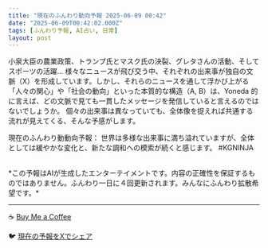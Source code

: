 ```yaml
---
title: "現在のふんわり動向予報 2025-06-09 00:42"
date: "2025-06-09T00:42:02.000Z"
tags: [ふんわり予報, AI占い, 日常]
layout: post
---
```


小泉大臣の農業政策、トランプ氏とマスク氏の決裂、グレタさんの活動、そしてスポーツの活躍…  様々なニュースが飛び交う中、それぞれの出来事が独自の文脈（X）を形成しています。しかし、それらのニュースを通して浮かび上がる「人々の関心」や「社会の動向」といった本質的な構造（A, B）は、Yoneda 的に言えば、どの文脈で見ても一貫したメッセージを発信していると言えるのではないでしょうか。  個々の出来事は異なっていても、全体像を捉えれば共通する流れが見えてくる、そんな予感がします。


現在のふんわり動動向予報：
世界は多様な出来事に満ち溢れていますが、全体としては緩やかな変化と、新たな調和への模索が続くと感じます。 #KGNINJA

<br>
*この予報はAIが生成したエンターテイメントです。内容の正確性を保証するものではありません。ふんわり一日に４回更新されます。みんなにふんわり拡散希望です。*

---
☕️ [Buy Me a Coffee](https://www.buymeacoffee.com/kgninja)

🐦 [現在の予報をXでシェア](https://twitter.com/intent/tweet?text=%E7%8F%BE%E5%9C%A8%E3%81%AE%E3%81%B5%E3%82%93%E3%82%8F%E3%82%8A%E4%BA%88%E5%A0%B1%3A%20%E3%80%8C%E5%B0%8F%E6%B3%89%E5%A4%A7%E8%87%A3%E3%81%AE%E8%BE%B2%E6%A5%AD%E6%94%BF%E7%AD%96%E3%80%81%E3%83%88%E3%83%A9%E3%83%B3%E3%83%97%E6%B0%8F%E3%81%A8%E3%83%9E%E3%82%B9%E3%82%AF%E6%B0%8F%E3%81%AE%E6%B1%BA%E8%A3%82%E3%80%81%E3%82%B0%E3%83%AC%E3%82%BF%E3%81%95%E3%82%93%E3%81%AE%E6%B4%BB%E5%8B%95%E3%80%81%E3%81%9D%E3%81%97%E3%81%A6%E3%82%B9%E3%83%9D%E3%83%BC%E3%83%84%E3%81%AE%E6%B4%BB%E8%BA%8D%E2%80%A6%20%20%E6%A7%98%E3%80%85%E3%81%AA%E3%83%8B%E3%83%A5%E3%83%BC%E3%82%B9%E3%81%8C%E9%A3%9B%E3%81%B3%E4%BA%A4%E3%81%86%E4%B8%AD%E3%80%81%E3%81%9D%E3%82%8C%E3%81%9E%E3%82%8C%E3%81%AE%E5%87%BA%E6%9D%A5%E4%BA%8B%E3%81%8C%E7%8B%AC%E8%87%AA%E3%81%AE%E6%96%87%E8%84%88%EF%BC%88X%EF%BC%89%E3%82%92%E5%BD%A2%E6%88%90%E3%81%97%E3%81%A6%E3%81%84%E3%81%BE%E3%81%99%E3%80%82%E3%80%8D%23KGNINJA%20%E7%B6%9A%E3%81%8D%E3%81%AF%E3%83%96%E3%83%AD%E3%82%B0%E3%81%A7%EF%BC%81%F0%9F%91%87&url=https%3A%2F%2Fkg-ninja.github.io%2FFunwariyoso%2F)

